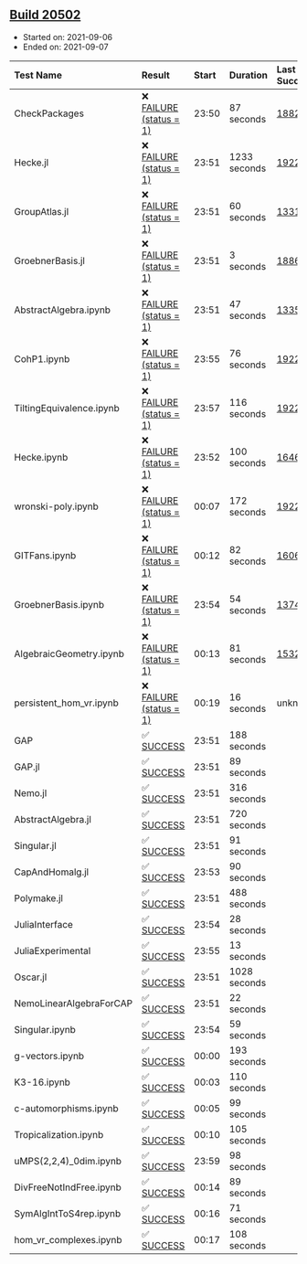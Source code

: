 ## [Build 20502](https://oscarci.mathematik.uni-kl.de/job/oscar/20502/)

* Started on: 2021-09-06
* Ended on: 2021-09-07

| Test Name    | Result | Start | Duration | Last Success | First Failure |
|:-------------|:-------|:------|:---------|:-------------|:--------------|
| CheckPackages | ❌ [FAILURE (status = 1)](https://oscarci.mathematik.uni-kl.de/job/oscar/20502/artifact/logs/build-20502/CheckPackages.log) | 23:50 | 87 seconds | [18822](https://oscarci.mathematik.uni-kl.de/job/oscar/18822/) | [18823](https://oscarci.mathematik.uni-kl.de/job/oscar/18823/) |
| Hecke.jl | ❌ [FAILURE (status = 1)](https://oscarci.mathematik.uni-kl.de/job/oscar/20502/artifact/logs/build-20502/Hecke.jl.log) | 23:51 | 1233 seconds | [19222](https://oscarci.mathematik.uni-kl.de/job/oscar/19222/) | [20152](https://oscarci.mathematik.uni-kl.de/job/oscar/20152/) |
| GroupAtlas.jl | ❌ [FAILURE (status = 1)](https://oscarci.mathematik.uni-kl.de/job/oscar/20502/artifact/logs/build-20502/GroupAtlas.jl.log) | 23:51 | 60 seconds | [13311](https://oscarci.mathematik.uni-kl.de/job/oscar/13311/) | [13312](https://oscarci.mathematik.uni-kl.de/job/oscar/13312/) |
| GroebnerBasis.jl | ❌ [FAILURE (status = 1)](https://oscarci.mathematik.uni-kl.de/job/oscar/20502/artifact/logs/build-20502/GroebnerBasis.jl.log) | 23:51 | 3 seconds | [18864](https://oscarci.mathematik.uni-kl.de/job/oscar/18864/) | [18865](https://oscarci.mathematik.uni-kl.de/job/oscar/18865/) |
| AbstractAlgebra.ipynb | ❌ [FAILURE (status = 1)](https://oscarci.mathematik.uni-kl.de/job/oscar/20502/artifact/logs/build-20502/AbstractAlgebra.ipynb.log) | 23:51 | 47 seconds | [13355](https://oscarci.mathematik.uni-kl.de/job/oscar/13355/) | [13356](https://oscarci.mathematik.uni-kl.de/job/oscar/13356/) |
| CohP1.ipynb | ❌ [FAILURE (status = 1)](https://oscarci.mathematik.uni-kl.de/job/oscar/20502/artifact/logs/build-20502/CohP1.ipynb.log) | 23:55 | 76 seconds | [19222](https://oscarci.mathematik.uni-kl.de/job/oscar/19222/) | [20152](https://oscarci.mathematik.uni-kl.de/job/oscar/20152/) |
| TiltingEquivalence.ipynb | ❌ [FAILURE (status = 1)](https://oscarci.mathematik.uni-kl.de/job/oscar/20502/artifact/logs/build-20502/TiltingEquivalence.ipynb.log) | 23:57 | 116 seconds | [19222](https://oscarci.mathematik.uni-kl.de/job/oscar/19222/) | [20152](https://oscarci.mathematik.uni-kl.de/job/oscar/20152/) |
| Hecke.ipynb | ❌ [FAILURE (status = 1)](https://oscarci.mathematik.uni-kl.de/job/oscar/20502/artifact/logs/build-20502/Hecke.ipynb.log) | 23:52 | 100 seconds | [16463](https://oscarci.mathematik.uni-kl.de/job/oscar/16463/) | [16464](https://oscarci.mathematik.uni-kl.de/job/oscar/16464/) |
| wronski-poly.ipynb | ❌ [FAILURE (status = 1)](https://oscarci.mathematik.uni-kl.de/job/oscar/20502/artifact/logs/build-20502/wronski-poly.ipynb.log) | 00:07 | 172 seconds | [19222](https://oscarci.mathematik.uni-kl.de/job/oscar/19222/) | [20152](https://oscarci.mathematik.uni-kl.de/job/oscar/20152/) |
| GITFans.ipynb | ❌ [FAILURE (status = 1)](https://oscarci.mathematik.uni-kl.de/job/oscar/20502/artifact/logs/build-20502/GITFans.ipynb.log) | 00:12 | 82 seconds | [16068](https://oscarci.mathematik.uni-kl.de/job/oscar/16068/) | [16069](https://oscarci.mathematik.uni-kl.de/job/oscar/16069/) |
| GroebnerBasis.ipynb | ❌ [FAILURE (status = 1)](https://oscarci.mathematik.uni-kl.de/job/oscar/20502/artifact/logs/build-20502/GroebnerBasis.ipynb.log) | 23:54 | 54 seconds | [13748](https://oscarci.mathematik.uni-kl.de/job/oscar/13748/) | [13749](https://oscarci.mathematik.uni-kl.de/job/oscar/13749/) |
| AlgebraicGeometry.ipynb | ❌ [FAILURE (status = 1)](https://oscarci.mathematik.uni-kl.de/job/oscar/20502/artifact/logs/build-20502/AlgebraicGeometry.ipynb.log) | 00:13 | 81 seconds | [15322](https://oscarci.mathematik.uni-kl.de/job/oscar/15322/) | [15323](https://oscarci.mathematik.uni-kl.de/job/oscar/15323/) |
| persistent_hom_vr.ipynb | ❌ [FAILURE (status = 1)](https://oscarci.mathematik.uni-kl.de/job/oscar/20502/artifact/logs/build-20502/persistent_hom_vr.ipynb.log) | 00:19 | 16 seconds | unknown | unknown |
| GAP | ✅ [SUCCESS](https://oscarci.mathematik.uni-kl.de/job/oscar/20502/artifact/logs/build-20502/GAP.log) | 23:51 | 188 seconds |  |  |
| GAP.jl | ✅ [SUCCESS](https://oscarci.mathematik.uni-kl.de/job/oscar/20502/artifact/logs/build-20502/GAP.jl.log) | 23:51 | 89 seconds |  |  |
| Nemo.jl | ✅ [SUCCESS](https://oscarci.mathematik.uni-kl.de/job/oscar/20502/artifact/logs/build-20502/Nemo.jl.log) | 23:51 | 316 seconds |  |  |
| AbstractAlgebra.jl | ✅ [SUCCESS](https://oscarci.mathematik.uni-kl.de/job/oscar/20502/artifact/logs/build-20502/AbstractAlgebra.jl.log) | 23:51 | 720 seconds |  |  |
| Singular.jl | ✅ [SUCCESS](https://oscarci.mathematik.uni-kl.de/job/oscar/20502/artifact/logs/build-20502/Singular.jl.log) | 23:51 | 91 seconds |  |  |
| CapAndHomalg.jl | ✅ [SUCCESS](https://oscarci.mathematik.uni-kl.de/job/oscar/20502/artifact/logs/build-20502/CapAndHomalg.jl.log) | 23:53 | 90 seconds |  |  |
| Polymake.jl | ✅ [SUCCESS](https://oscarci.mathematik.uni-kl.de/job/oscar/20502/artifact/logs/build-20502/Polymake.jl.log) | 23:51 | 488 seconds |  |  |
| JuliaInterface | ✅ [SUCCESS](https://oscarci.mathematik.uni-kl.de/job/oscar/20502/artifact/logs/build-20502/JuliaInterface.log) | 23:54 | 28 seconds |  |  |
| JuliaExperimental | ✅ [SUCCESS](https://oscarci.mathematik.uni-kl.de/job/oscar/20502/artifact/logs/build-20502/JuliaExperimental.log) | 23:55 | 13 seconds |  |  |
| Oscar.jl | ✅ [SUCCESS](https://oscarci.mathematik.uni-kl.de/job/oscar/20502/artifact/logs/build-20502/Oscar.jl.log) | 23:51 | 1028 seconds |  |  |
| NemoLinearAlgebraForCAP | ✅ [SUCCESS](https://oscarci.mathematik.uni-kl.de/job/oscar/20502/artifact/logs/build-20502/NemoLinearAlgebraForCAP.log) | 23:51 | 22 seconds |  |  |
| Singular.ipynb | ✅ [SUCCESS](https://oscarci.mathematik.uni-kl.de/job/oscar/20502/artifact/logs/build-20502/Singular.ipynb.log) | 23:54 | 59 seconds |  |  |
| g-vectors.ipynb | ✅ [SUCCESS](https://oscarci.mathematik.uni-kl.de/job/oscar/20502/artifact/logs/build-20502/g-vectors.ipynb.log) | 00:00 | 193 seconds |  |  |
| K3-16.ipynb | ✅ [SUCCESS](https://oscarci.mathematik.uni-kl.de/job/oscar/20502/artifact/logs/build-20502/K3-16.ipynb.log) | 00:03 | 110 seconds |  |  |
| c-automorphisms.ipynb | ✅ [SUCCESS](https://oscarci.mathematik.uni-kl.de/job/oscar/20502/artifact/logs/build-20502/c-automorphisms.ipynb.log) | 00:05 | 99 seconds |  |  |
| Tropicalization.ipynb | ✅ [SUCCESS](https://oscarci.mathematik.uni-kl.de/job/oscar/20502/artifact/logs/build-20502/Tropicalization.ipynb.log) | 00:10 | 105 seconds |  |  |
| uMPS(2,2,4)_0dim.ipynb | ✅ [SUCCESS](https://oscarci.mathematik.uni-kl.de/job/oscar/20502/artifact/logs/build-20502/uMPS-2-2-4-_0dim.ipynb.log) | 23:59 | 98 seconds |  |  |
| DivFreeNotIndFree.ipynb | ✅ [SUCCESS](https://oscarci.mathematik.uni-kl.de/job/oscar/20502/artifact/logs/build-20502/DivFreeNotIndFree.ipynb.log) | 00:14 | 89 seconds |  |  |
| SymAlgIntToS4rep.ipynb | ✅ [SUCCESS](https://oscarci.mathematik.uni-kl.de/job/oscar/20502/artifact/logs/build-20502/SymAlgIntToS4rep.ipynb.log) | 00:16 | 71 seconds |  |  |
| hom_vr_complexes.ipynb | ✅ [SUCCESS](https://oscarci.mathematik.uni-kl.de/job/oscar/20502/artifact/logs/build-20502/hom_vr_complexes.ipynb.log) | 00:17 | 108 seconds |  |  |
